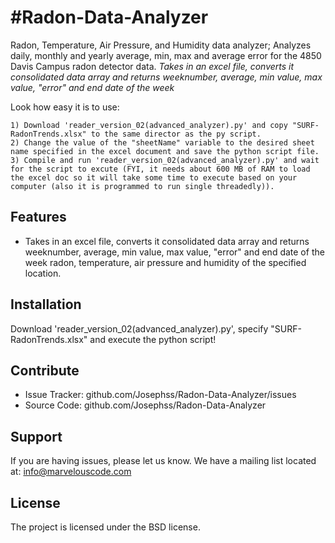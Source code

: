 #Radon-Data-Analyzer
========
Radon, Temperature, Air Pressure, and Humidity data analyzer; Analyzes daily, monthly and yearly average, min, max and average error for the 4850 Davis Campus radon detector data.
*Takes in an excel file, converts it consolidated data array and returns weeknumber, average, min value, max value, "error" and end date of the week*

Look how easy it is to use:

    1) Download 'reader_version_02(advanced_analyzer).py' and copy "SURF-RadonTrends.xlsx" to the same director as the py script.
    2) Change the value of the "sheetName" variable to the desired sheet name specified in the excel document and save the python script file.
    3) Compile and run 'reader_version_02(advanced_analyzer).py' and wait for the script to excute (FYI, it needs about 600 MB of RAM to load the excel doc so it will take some time to execute based on your computer (also it is programmed to run single threadedly)).
    

Features
--------

* Takes in an excel file, converts it consolidated data array and returns weeknumber, average, min value, max value, "error" and end date of the week radon, temperature, air pressure and humidity of the specified location.


Installation
------------

Download 'reader_version_02(advanced_analyzer).py', specify "SURF-RadonTrends.xlsx" and execute the python script!

Contribute
----------

- Issue Tracker: github.com/Josephss/Radon-Data-Analyzer/issues
- Source Code: github.com/Josephss/Radon-Data-Analyzer

Support
-------

If you are having issues, please let us know.
We have a mailing list located at: info@marvelouscode.com

License
-------

The project is licensed under the BSD license.
